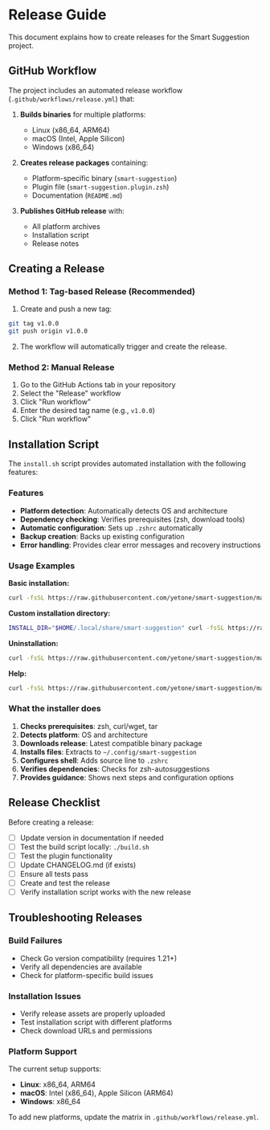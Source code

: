 # Release Guide

This document explains how to create releases for the Smart Suggestion project.

## GitHub Workflow

The project includes an automated release workflow (`.github/workflows/release.yml`) that:

1. **Builds binaries** for multiple platforms:
   - Linux (x86_64, ARM64)
   - macOS (Intel, Apple Silicon)
   - Windows (x86_64)

2. **Creates release packages** containing:
   - Platform-specific binary (`smart-suggestion`)
   - Plugin file (`smart-suggestion.plugin.zsh`)
   - Documentation (`README.md`)

3. **Publishes GitHub release** with:
   - All platform archives
   - Installation script
   - Release notes

## Creating a Release

### Method 1: Tag-based Release (Recommended)

1. Create and push a new tag:
```bash
git tag v1.0.0
git push origin v1.0.0
```

2. The workflow will automatically trigger and create the release.

### Method 2: Manual Release

1. Go to the GitHub Actions tab in your repository
2. Select the "Release" workflow
3. Click "Run workflow"
4. Enter the desired tag name (e.g., `v1.0.0`)
5. Click "Run workflow"

## Installation Script

The `install.sh` script provides automated installation with the following features:

### Features
- **Platform detection**: Automatically detects OS and architecture
- **Dependency checking**: Verifies prerequisites (zsh, download tools)
- **Automatic configuration**: Sets up `.zshrc` automatically
- **Backup creation**: Backs up existing configuration
- **Error handling**: Provides clear error messages and recovery instructions

### Usage Examples

**Basic installation:**
```bash
curl -fsSL https://raw.githubusercontent.com/yetone/smart-suggestion/main/install.sh | bash
```

**Custom installation directory:**
```bash
INSTALL_DIR="$HOME/.local/share/smart-suggestion" curl -fsSL https://raw.githubusercontent.com/yetone/smart-suggestion/main/install.sh | bash
```

**Uninstallation:**
```bash
curl -fsSL https://raw.githubusercontent.com/yetone/smart-suggestion/main/install.sh | bash -s -- --uninstall
```

**Help:**
```bash
curl -fsSL https://raw.githubusercontent.com/yetone/smart-suggestion/main/install.sh | bash -s -- --help
```

### What the installer does

1. **Checks prerequisites**: zsh, curl/wget, tar
2. **Detects platform**: OS and architecture
3. **Downloads release**: Latest compatible binary package
4. **Installs files**: Extracts to `~/.config/smart-suggestion`
5. **Configures shell**: Adds source line to `.zshrc`
6. **Verifies dependencies**: Checks for zsh-autosuggestions
7. **Provides guidance**: Shows next steps and configuration options

## Release Checklist

Before creating a release:

- [ ] Update version in documentation if needed
- [ ] Test the build script locally: `./build.sh`
- [ ] Test the plugin functionality
- [ ] Update CHANGELOG.md (if exists)
- [ ] Ensure all tests pass
- [ ] Create and test the release
- [ ] Verify installation script works with the new release

## Troubleshooting Releases

### Build Failures
- Check Go version compatibility (requires 1.21+)
- Verify all dependencies are available
- Check for platform-specific build issues

### Installation Issues
- Verify release assets are properly uploaded
- Test installation script with different platforms
- Check download URLs and permissions

### Platform Support
The current setup supports:
- **Linux**: x86_64, ARM64
- **macOS**: Intel (x86_64), Apple Silicon (ARM64)  
- **Windows**: x86_64

To add new platforms, update the matrix in `.github/workflows/release.yml`.
